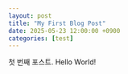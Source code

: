 ```yaml
---
layout: post
title: "My First Blog Post"
date: 2025-05-23 12:00:00 +0900
categories: [test]
---
```


첫 번째 포스트. Hello World!